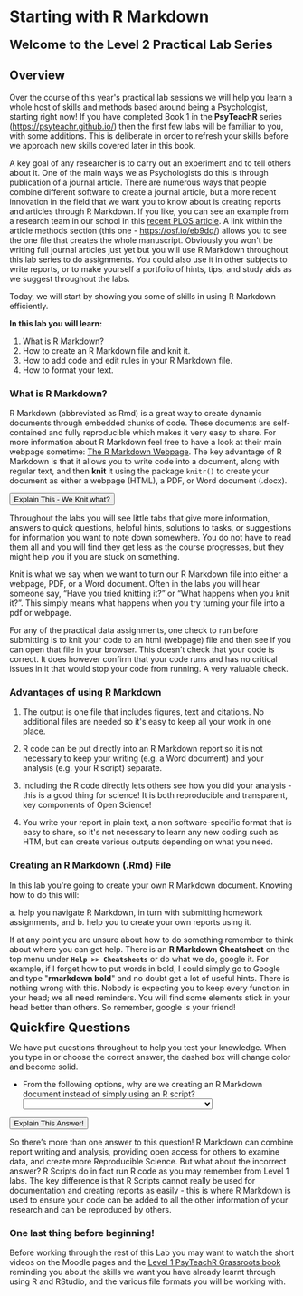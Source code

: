 # Starting with R Markdown

<span style="font-size: 22px; font-weight: bold; color: var(--purple);">Welcome to the Level 2 Practical Lab Series</span>

## Overview

Over the course of this year's practical lab sessions we will help you learn a whole host of skills and methods based around being a Psychologist, starting right now! If you have completed Book 1 in the **PsyTeachR** series (<a href="https://psyteachr.github.io/" target = "_blank">https://psyteachr.github.io/</a>) then the first few labs will be familiar to you, with some additions. This is deliberate in order to refresh your skills before we approach new skills covered later in this book.

A key goal of any researcher is to carry out an experiment and to tell others about it. One of the main ways we as Psychologists do this is through publication of a journal article. There are numerous ways that people combine different software to create a journal article, but a more recent innovation in the field that we want you to know about is creating reports and articles through R Markdown. If you like, you can see an example from a research team in our school in this <a href ="http://journals.plos.org/plosone/article?id=10.1371/journal.pone.0185093" target = "_blank">recent PLOS article</a>. A link within the article methods section (this one - <a href="https://osf.io/eb9dq/" target = "_blank">https://osf.io/eb9dq/</a>) allows you to see the one file that creates the whole manuscript. Obviously you won't be writing full journal articles just yet but you will use R Markdown throughout this lab series to do assignments. You could also use it in other subjects to write reports, or to make yourself a portfolio of hints, tips, and study aids as we suggest throughout the labs. 

Today, we will start by showing you some of skills in using R Markdown efficiently.

**In this lab you will learn\:**

1. What is R Markdown?
2. How to create an R Markdown file and knit it.
3. How to add code and edit rules in your R Markdown file.
4. How to format your text.

### What is R Markdown?

R Markdown (abbreviated as Rmd) is a great way to create dynamic documents through embedded chunks of code. These documents are self-contained and fully reproducible which makes it very easy to share. For more information about R Markdown feel free to have a look at their main webpage sometime: <a href="http://rmarkdown.rstudio.com" target = "_blank">The R Markdown Webpage</a>. The key advantage of R Markdown is that it allows you to write code into a document, along with regular text, and then **knit** it using the package `knitr()` to create your document as either a webpage (HTML), a PDF, or Word document (.docx). 


<div class='solution'><button>Explain This - We Knit what?</button>

<div class="info">
<p>Throughout the labs you will see little tabs that give more information, answers to quick questions, helpful hints, solutions to tasks, or suggestions for information you want to note down somewhere. You do not have to read them all and you will find they get less as the course progresses, but they might help you if you are stuck on something.</p>
<p>Knit is what we say when we want to turn our R Markdown file into either a webpage, PDF, or a Word document. Often in the labs you will hear someone say, “Have you tried knitting it?” or “What happens when you knit it?”. This simply means what happens when you try turning your file into a pdf or webpage.</p>
<p>For any of the practical data assignments, one check to run before submitting is to knit your code to an html (webpage) file and then see if you can open that file in your browser. This doesn’t check that your code is correct. It does however confirm that your code runs and has no critical issues in it that would stop your code from running. A very valuable check.</p>
</div>

</div>
  

### Advantages of using R Markdown

1. The output is one file that includes figures, text and citations. No additional files are needed so it's easy to keep all your work in one place. 

2. R code can be put directly into an R Markdown report so it is not necessary to keep your writing (e.g. a Word document) and your analysis (e.g. your R script) separate.  

3. Including the R code directly lets others see how you did your analysis - this is a good thing for science! It is both reproducible and transparent, key components of Open Science!  

4. You write your report in plain text, a non software-specific format that is easy to share, so it's not necessary to learn any new coding such as HTM, but can create various outputs depending on what you need. 

### Creating an R Markdown (.Rmd) File

In this lab you're going to create your own R Markdown document. Knowing how to do this will:

a. help you navigate R Markdown, in turn with submitting homework assignments, and
b. help you to create your own reports using it.

If at any point you are unsure about how to do something remember to think about where you can get help. There is an **R Markdown Cheatsheet** on the top menu under **`Help >> Cheatsheets`** or do what we do, google it. For example, if I forget how to put words in bold, I could simply go to Google and type "**rmarkdown bold**" and no doubt get a lot of useful hints. There is nothing wrong with this. Nobody is expecting you to keep every function in your head; we all need reminders. You will find some elements stick in your head better than others. So remember, google is your friend!

<span style="font-size: 22px; font-weight: bold; color: var(--green);">Quickfire Questions</span>

We have put questions throughout to help you test your knowledge. When you type in or choose the correct answer, the dashed box will change color and become solid.

- From the following options, why are we creating an R Markdown document instead of simply using an R script? <select class='solveme' data-answer='["R Markdown can combine report writing and analysis","Reproducible Science!"]'> <option></option> <option>R Markdown can combine report writing and analysis</option> <option>R Scripts can't run code</option> <option>Reproducible Science!</option></select>  


<div class='solution'><button>Explain This Answer!</button>

<div class="info">
<p>So there’s more than one answer to this question! R Markdown can combine report writing and analysis, providing open access for others to examine data, and create more Reproducible Science. But what about the incorrect answer? R Scripts do in fact run R code as you may remember from Level 1 labs. The key difference is that R Scripts cannot really be used for documentation and creating reports as easily - this is where R Markdown is used to ensure your code can be added to all the other information of your research and can be reproduced by others.</p>
</div>

</div>
  

### One last thing before beginning!

Before working through the rest of this Lab you may want to watch the short videos on the Moodle pages and the <a href = "https://psyteachr.github.io/ug1-practical/" target = "_blank">Level 1 PsyTeachR Grassroots book</a> reminding you about the skills we want you have already learnt through using R and RStudio, and the various file formats you will be working with. 

